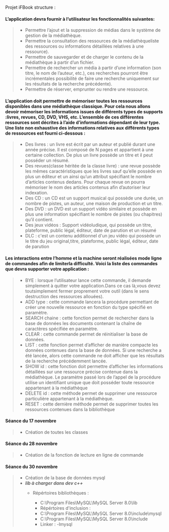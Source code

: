 <p>Projet iFBook structure :<br>

#### L’application devra fournir à l’utilisateur les fonctionnalités suivantes:

>- Permettre l’ajout et la suppression de médias dans le système de gestion de la médiathèque. <br>
>- Permettre la consultation des ressources de la médiathèqueliste des ressources ou informations détaillées relatives à une ressource).<br>
>- Permettre de sauvegarder et de charger le contenu de la médiathèque à partir d’un fichier.<br>
>- Permettre de rechercher un média à partir d’une information (son titre, le nom de l’auteur, etc.), ces recherches pourront être incrémentales possibilité de faire une recherche uniquement sur les résultats de la recherche précédente).<br>
>- Permettre de réserver, emprunter ou rendre une ressource.<br>

#### L’application doit permettre de mémoriser toutes les ressources disponibles dans une médiathèque classique. Pour cela nous allons devoir mémoriser les informations issues de différents types de supports :livres, revues, CD, DVD, VHS, etc. L’ensemble de ces différentes ressources sont décrites à l’aide d’informations dépendant de leur type. Une liste non exhaustive des informations relatives aux différents types de ressources est fourni ci-dessous :

>- Des livres : un livre est écrit par un auteur et publié durant une année précise. Il est composé de N pages et appartient à une certaine collection. De plus un livre possède un titre et il peut posséder un résumé.<br>
>- Des revues(classe héritée de la classe livre) : une revue possède les mêmes caractéristiques que les livres sauf qu’elle possède en plus un éditeur et un ainsi qu’un attribut spécifiant le nombre d’articles contenus dedans. Pour chaque revue on pourra mémoriser le nom des articles contenus afin d’autoriser leur indexation.<br>
>- Des CD : un CD est un support musical qui possède une durée, un nombre de pistes, un auteur, une maison de production et un titre.<br>
>- Des DVD : un DVD est un support vidéo similaire et possède en plus une information spécifiant le nombre de pistes (ou chapitres) qu’il contient.<br>
>- Des jeux vidéos : Support vidéoludique, qui possède un titre, plateforme, public légal, éditeur, date de parution et un résumé
>- DLC : c'est un contenu additionnel d'un jeu vidéo qui possède un le titre du jeu original,titre, plateforme, public légal, éditeur, date de parution


#### Les interactions entre l’homme et la machine seront réalisées mode ligne de commandes afin de limiterla difficulté. Voici la liste des commandes que devra supporter votre application :

>- BYE : lorsque l’utilisateur lance cette commande, il demande simplement à quitter votre application.Dans ce cas 
>là,vous devez toutsimplement fermer proprement votre outil (dans le sens destruction des ressources allouées).
>- ADD type : cette commande lancera la procédure permettant de créer une nouvelle ressource en fonction du type spécifié en paramètre.
>- SEARCH chaine : cette fonction permet de rechercher dans la base de données les documents
>contenant la chaîne de caractères spécifiée en paramètre. 
>- CLEAR : cette commande permet de réinitialiser la base de données.
>- LIST : cette fonction permet d’afficher de manière compacte les données contenues dans la base de
>données. Si une recherche a été lancée, alors cette commande ne doit afficher que les résultats de la
>recherche précédemment lancée.
>- SHOW id : cette fonction doit permettre d’afficher les informations détaillées sur une ressource
>précise contenue dans la médiathèque. Le paramètre passé lors de l’appel de la procédure utilise un
>identifiant unique que doit posséder toute ressource appartenant à la médiathèque 
>- DELETE id : cette méthode permet de supprimer une ressource particulière appartenant à la
>médiathèque.
>- RESET : cette dernière méthode permet de supprimer toutes les ressources contenues dans la
>bibliothèque


#### Séance du 17 novembre
> - Création de toutes les classes

#### Séance du 28 novembre
> - Création de la fonction de lecture en ligne de commande

#### Séance du 30 novembre
> <ul>
> <li>Création de la base de données mysql</li>
> <li><em><strong>lib à charger dans dev c++ </strong></em></li>
> <ul>
> <li>Répértoires bibliothèques :</li>
> <ul> 
> <li>C:\Program Files\MySQL\MySQL Server 8.0\lib</li>
> <li>Répértoires d'inclusion : </li> 
> <li>C:\Program Files\MySQL\MySQL Server 8.0\include\mysql</li>
> <li>C:\Program Files\MySQL\MySQL Server 8.0\include</li>
> <li>Linker : -lmysql</li>
> </ul>
> </ul>
> </ul>
